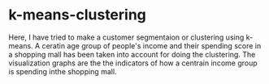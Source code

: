 # k-means-clustering
Here, I have tried to make a  customer segmentaion or clustering using k-means. A ceratin age group of people's income and their spending score in a shopping mall has been taken into account for doing the clustering. The visualization graphs are the the indicators of how  a centrain income group is spending inthe shopping mall.
